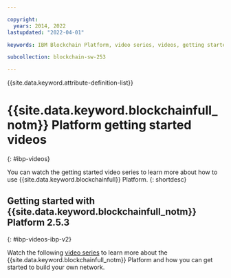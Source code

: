 ```yaml
---

copyright: 
  years: 2014, 2022
lastupdated: "2022-04-01"

keywords: IBM Blockchain Platform, video series, videos, getting started videos, demo videos

subcollection: blockchain-sw-253

---
```




{{site.data.keyword.attribute-definition-list}}

# {{site.data.keyword.blockchainfull_notm}} Platform getting started videos
{: #ibp-videos}

You can watch the getting started video series to learn more about how to use {{site.data.keyword.blockchainfull}} Platform.
{: shortdesc}

## Getting started with {{site.data.keyword.blockchainfull_notm}} Platform 2.5.3
{: #ibp-videos-ibp-v2}

Watch the following [video series]( http://ibm.biz/BlockchainPlatformSeries) to learn more about the {{site.data.keyword.blockchainfull_notm}} Platform and how you can get started to build your own network.

